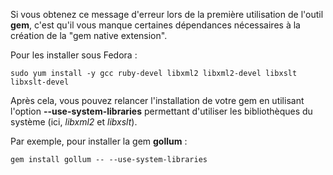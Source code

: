 Si vous obtenez ce message d'erreur lors de la première utilisation de l'outil **gem**, c'est qu'il vous manque certaines dépendances nécessaires à la création de la "gem native extension".

Pour les installer sous Fedora :

    sudo yum install -y gcc ruby-devel libxml2 libxml2-devel libxslt libxslt-devel

Après cela, vous pouvez relancer l'installation de votre gem en utilisant l'option **--use-system-libraries** permettant d'utiliser les bibliothèques du système (ici, *libxml2* et *libxslt*).

Par exemple, pour installer la gem **gollum** :

    gem install gollum -- --use-system-libraries
